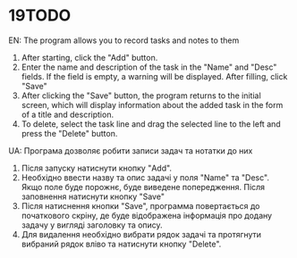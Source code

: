# 19TODO
EN:
The program allows you to record tasks and notes to them
1. After starting, click the "Add" button.
2. Enter the name and description of the task in the "Name" and "Desc" fields. If the field is empty, a warning will be displayed. After filling, click "Save"
3. After clicking the "Save" button, the program returns to the initial screen, which will display information about the added task in the form of a title and description.
4. To delete, select the task line and drag the selected line to the left and press the "Delete" button.

UA:
Програма дозволяє робити записи задач та нотатки до них
1. Після запуску натиснути кнопку "Add".
2. Необхідно ввести назву та опис задачі у поля "Name" та "Desc". Якщо поле буде порожнє, буде виведене попередження. Після заповнення натиснути кнопку "Save"
3. Після натиснення кнопки "Save", программа повертається до початкового скріну, де буде відображена інформація про додану задачу у вигляді заголовку та опису.
4. Для видалення необхідно вибрати рядок задачі та протягнути вибраний рядок вліво та натиснути кнопку "Delete".
